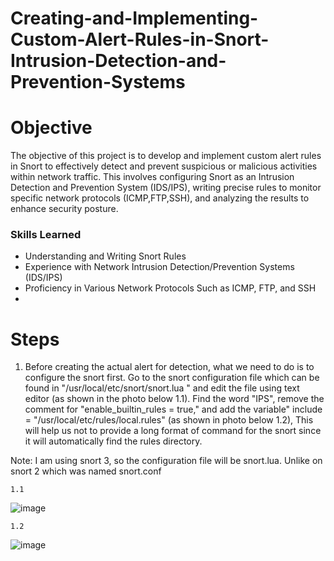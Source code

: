 # Creating-and-Implementing-Custom-Alert-Rules-in-Snort-Intrusion-Detection-and-Prevention-Systems

# Objective
The objective of this project is to develop and implement custom alert rules in Snort to effectively detect and prevent suspicious or malicious activities within network traffic. This involves configuring Snort as an Intrusion Detection and Prevention System (IDS/IPS), writing precise rules to monitor specific network protocols (ICMP,FTP,SSH), and analyzing the results to enhance security posture.

### Skills Learned

- Understanding and Writing Snort Rules
- Experience with Network Intrusion Detection/Prevention Systems (IDS/IPS)
- Proficiency in Various Network Protocols Such as ICMP, FTP, and SSH
- 

# Steps

1. Before creating the actual alert for detection, what we need to do is to configure the snort first. Go to the snort configuration file which can be found in "/usr/local/etc/snort/snort.lua
" and edit the file using text editor (as shown in the photo below 1.1). Find the word "IPS", remove the comment for "enable_builtin_rules = true," and add the variable" include = "/usr/local/etc/rules/local.rules" (as shown in photo below 1.2), This will help us not to provide a long format of command for the snort since it will automatically find the rules directory.

Note: I am using snort 3, so the configuration file will be snort.lua. Unlike on snort 2 which was named snort.conf

    1.1

![image](https://github.com/user-attachments/assets/657eaa34-2c80-49cd-8078-df5d3a860ca3)

    1.2

![image](https://github.com/user-attachments/assets/b5c7a36f-7c5a-4f51-b0ca-2668e712669c)


